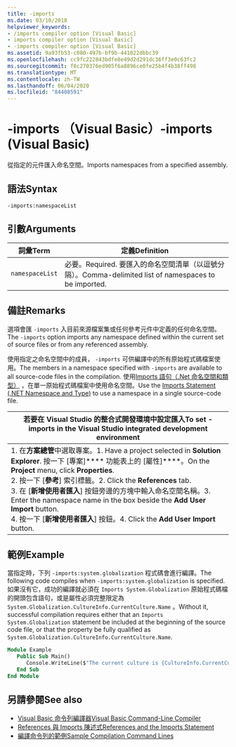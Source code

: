 ```yaml
---
title: -imports
ms.date: 03/10/2018
helpviewer_keywords:
- /imports compiler option [Visual Basic]
- imports compiler option [Visual Basic]
- -imports compiler option [Visual Basic]
ms.assetid: 9a93fb53-c080-497b-bf9b-441022dbbc39
ms.openlocfilehash: cc9fc222843bdfe8e49d2d291dc36ff3e0c63fc2
ms.sourcegitcommit: f8c270376ed905f6a8896ce0fe25b4f4b38ff498
ms.translationtype: MT
ms.contentlocale: zh-TW
ms.lasthandoff: 06/04/2020
ms.locfileid: "84408591"
---
```

# <a name="-imports-visual-basic"></a><span data-ttu-id="77f17-102">-imports （Visual Basic）</span><span class="sxs-lookup"><span data-stu-id="77f17-102">-imports (Visual Basic)</span></span>
<span data-ttu-id="77f17-103">從指定的元件匯入命名空間。</span><span class="sxs-lookup"><span data-stu-id="77f17-103">Imports namespaces from a specified assembly.</span></span>  
  
## <a name="syntax"></a><span data-ttu-id="77f17-104">語法</span><span class="sxs-lookup"><span data-stu-id="77f17-104">Syntax</span></span>  
  
```console  
-imports:namespaceList  
```  
  
## <a name="arguments"></a><span data-ttu-id="77f17-105">引數</span><span class="sxs-lookup"><span data-stu-id="77f17-105">Arguments</span></span>  
  
|<span data-ttu-id="77f17-106">詞彙</span><span class="sxs-lookup"><span data-stu-id="77f17-106">Term</span></span>|<span data-ttu-id="77f17-107">定義</span><span class="sxs-lookup"><span data-stu-id="77f17-107">Definition</span></span>|  
|---|---|  
|`namespaceList`|<span data-ttu-id="77f17-108">必要。</span><span class="sxs-lookup"><span data-stu-id="77f17-108">Required.</span></span> <span data-ttu-id="77f17-109">要匯入的命名空間清單（以逗號分隔）。</span><span class="sxs-lookup"><span data-stu-id="77f17-109">Comma-delimited list of namespaces to be imported.</span></span>|  
  
## <a name="remarks"></a><span data-ttu-id="77f17-110">備註</span><span class="sxs-lookup"><span data-stu-id="77f17-110">Remarks</span></span>  
 <span data-ttu-id="77f17-111">選項會匯 `-imports` 入目前來源檔案集或任何參考元件中定義的任何命名空間。</span><span class="sxs-lookup"><span data-stu-id="77f17-111">The `-imports` option imports any namespace defined within the current set of source files or from any referenced assembly.</span></span>  
  
 <span data-ttu-id="77f17-112">使用指定之命名空間中的成員， `-imports` 可供編譯中的所有原始程式碼檔案使用。</span><span class="sxs-lookup"><span data-stu-id="77f17-112">The members in a namespace specified with `-imports` are available to all source-code files in the compilation.</span></span> <span data-ttu-id="77f17-113">使用[Imports 語句（.Net 命名空間和類型）](../../language-reference/statements/imports-statement-net-namespace-and-type.md) ，在單一原始程式碼檔案中使用命名空間。</span><span class="sxs-lookup"><span data-stu-id="77f17-113">Use the [Imports Statement (.NET Namespace and Type)](../../language-reference/statements/imports-statement-net-namespace-and-type.md) to use a namespace in a single source-code file.</span></span>  
  
|<span data-ttu-id="77f17-114">若要在 Visual Studio 的整合式開發環境中設定匯入</span><span class="sxs-lookup"><span data-stu-id="77f17-114">To set -imports in the Visual Studio integrated development environment</span></span>|  
|---|  
|<span data-ttu-id="77f17-115">1. 在**方案總管**中選取專案。</span><span class="sxs-lookup"><span data-stu-id="77f17-115">1.  Have a project selected in **Solution Explorer**.</span></span> <span data-ttu-id="77f17-116">按一下 [專案]\*\*\*\* 功能表上的 [屬性]\*\*\*\*。</span><span class="sxs-lookup"><span data-stu-id="77f17-116">On the **Project** menu, click **Properties**.</span></span> <br /><span data-ttu-id="77f17-117">2. 按一下 [**參考**] 索引標籤。</span><span class="sxs-lookup"><span data-stu-id="77f17-117">2.  Click the **References** tab.</span></span><br /><span data-ttu-id="77f17-118">3. 在 [**新增使用者匯入**] 按鈕旁邊的方塊中輸入命名空間名稱。</span><span class="sxs-lookup"><span data-stu-id="77f17-118">3.  Enter the namespace name in the box beside the **Add User Import** button.</span></span><br /><span data-ttu-id="77f17-119">4. 按一下 [**新增使用者匯入**] 按鈕。</span><span class="sxs-lookup"><span data-stu-id="77f17-119">4.  Click the **Add User Import** button.</span></span>|  
  
## <a name="example"></a><span data-ttu-id="77f17-120">範例</span><span class="sxs-lookup"><span data-stu-id="77f17-120">Example</span></span>  
 <span data-ttu-id="77f17-121">當指定時，下列 `-imports:system.globalization` 程式碼會進行編譯。</span><span class="sxs-lookup"><span data-stu-id="77f17-121">The following code compiles when `-imports:system.globalization` is specified.</span></span> <span data-ttu-id="77f17-122">如果沒有它，成功的編譯就必須在 `Imports System.Globalization` 原始程式碼檔的開頭包含語句，或是屬性必須完整限定為 `System.Globalization.CultureInfo.CurrentCulture.Name` 。</span><span class="sxs-lookup"><span data-stu-id="77f17-122">Without it, successful compilation requires either that an `Imports System.Globalization` statement be included at the beginning of the source code file, or that the property be fully qualified as `System.Globalization.CultureInfo.CurrentCulture.Name`.</span></span>

```vb
Module Example
   Public Sub Main()
      Console.WriteLine($"The current culture is {CultureInfo.CurrentCulture.Name}")
   End Sub
End Module
```

## <a name="see-also"></a><span data-ttu-id="77f17-123">另請參閱</span><span class="sxs-lookup"><span data-stu-id="77f17-123">See also</span></span>

- [<span data-ttu-id="77f17-124">Visual Basic 命令列編譯器</span><span class="sxs-lookup"><span data-stu-id="77f17-124">Visual Basic Command-Line Compiler</span></span>](index.md)
- [<span data-ttu-id="77f17-125">References 與 Imports 陳述式</span><span class="sxs-lookup"><span data-stu-id="77f17-125">References and the Imports Statement</span></span>](../../programming-guide/program-structure/references-and-the-imports-statement.md)
- [<span data-ttu-id="77f17-126">編譯命令列的範例</span><span class="sxs-lookup"><span data-stu-id="77f17-126">Sample Compilation Command Lines</span></span>](sample-compilation-command-lines.md)
